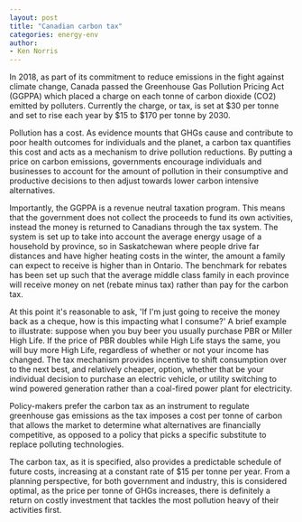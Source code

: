```yaml
---
layout: post
title: "Canadian carbon tax"
categories: energy-env
author:
- Ken Norris
---
```


In 2018, as part of its commitment to reduce emissions in the fight against climate change, Canada passed the Greenhouse Gas Pollution Pricing Act (GGPPA) which placed a charge on each tonne of carbon dioxide (CO2) emitted by polluters. Currently the charge, or tax, is set at $30 per tonne and set to rise each year by $15 to $170 per tonne by 2030. 

Pollution has a cost. As evidence mounts that GHGs cause and contribute to poor health outcomes for individuals and the planet, a carbon tax quantifies this cost and acts as a mechanism to drive pollution reductions. By putting a price on carbon emissions, governments encourage  individuals and businesses to account for the amount of pollution in their consumptive and productive decisions to then adjust towards lower carbon intensive alternatives. 

Importantly, the GGPPA is a revenue neutral taxation program. This means that the government does not collect the proceeds to fund its own activities, instead the money is returned to Canadians through the tax system. The system is set up to take into account the average energy usage of a household by province, so in Saskatchewan where people drive far distances and have higher heating costs in the winter, the amount a family can expect to receive is higher than in Ontario. The benchmark for rebates has been set up such that the average middle class family in each province will receive money on net (rebate minus tax) rather than pay for the carbon tax. 

At this point it's reasonable to ask, 'If I'm just going to receive the money back as a cheque, how is this impacting what I consume?' A brief example to illustrate: suppose when you buy beer you usually purchase PBR or Miller High Life. If the price of PBR doubles while High Life stays the same, you will buy more High Life, regardless of whether or not your income has changed. The tax mechanism provides incentive to shift consumption over to the next best, and relatively cheaper, option, whether that be your individual decision to purchase an electric vehicle, or utility switching to wind powered generation rather than a coal-fired power plant for electricity.

Policy-makers prefer the carbon tax as an instrument to regulate greenhouse gas emissions as the tax imposes a cost per tonne of carbon that allows the market to determine what alternatives are financially competitive, as opposed to a policy that picks a specific substitute to replace polluting technologies. 

The carbon tax, as it is specified, also provides a predictable schedule of future costs, increasing at a constant rate of $15 per tonne per year. From a planning perspective, for both government and industry, this is considered optimal, as the price per tonne of GHGs increases, there is definitely a return on costly investment that tackles the most pollution heavy of their activities first.